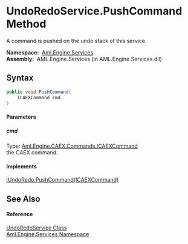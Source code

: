 UndoRedoService.PushCommand Method
==================================
A command is pushed on the undo stack of this service.

  **Namespace:**  [Aml.Engine.Services][1]  
  **Assembly:**  AML.Engine.Services (in AML.Engine.Services.dll)

Syntax
------

```csharp
public void PushCommand(
	ICAEXCommand cmd
)
```

#### Parameters

##### *cmd*
Type: [Aml.Engine.CAEX.Commands.ICAEXCommand][2]  
the CAEX command.

#### Implements
[IUndoRedo.PushCommand(ICAEXCommand)][3]  


See Also
--------

#### Reference
[UndoRedoService Class][4]  
[Aml.Engine.Services Namespace][1]  

[1]: ../README.md
[2]: ../../Aml.Engine.CAEX.Commands/ICAEXCommand/README.md
[3]: ../../Aml.Engine.Services.Interfaces/IUndoRedo/PushCommand.md
[4]: README.md
[5]: https://www.automationml.org
[6]: ../../icons/logoShade.png